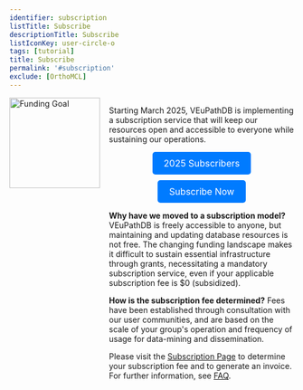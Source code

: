 ```yaml
---
identifier: subscription
listTitle: Subscribe
descriptionTitle: Subscribe
listIconKey: user-circle-o
tags: [tutorial]
title: Subscribe
permalink: '#subscription'
exclude: [OrthoMCL]
---
```

<style>
p.indent {
    margin-left: 3em;
}

.survey-link {
    display: flex;            /* use flex for alignment */
    flex-wrap: wrap;          /* allow buttons to wrap on small screens */
    justify-content: center;  /* center buttons horizontally */
    gap: 10px;                /* spacing between buttons */
    margin-top: 5px;
}

.survey-link a {
    background-color: #007BFF;
    color: white;
    padding: 10px 20px;
    text-decoration: none;
    border-radius: 5px;
    font-size: 16px;
    display: inline-block;    /* ensure padding works correctly */
}

/* Optional: slightly smaller buttons on very small screens */
@media (max-width: 480px) {
    .survey-link a {
        padding: 8px 16px;
        font-size: 14px;
    }
}
</style>


<div style="display: flex; align-items: flex-start; gap: 16px;">
  <!-- Thermometer image -->
  <img 
    src="{{ "/assets/images/resources_tools/thermometer.png" | absolute_url }}" 
    alt="Funding Goal" 
    style="width:160px; height:auto;"
  >

  <!-- Content beside thermometer -->
  <div>
    <p>
      Starting March 2025, VEuPathDB is implementing a subscription service that will keep our resources open and accessible to everyone while sustaining our operations.
    </p>

 <div class="survey-link" style="margin: 8px 0;">
      <a href="/a/app/static-content/subscribers.html" target="_blank">2025 Subscribers</a>
      <a href="/a/app/static-content/subscriptions.html" target="_blank">Subscribe Now</a>
 </div>

 <p>
      <b>Why have we moved to a subscription model?</b> VEuPathDB is freely accessible to anyone, but maintaining and updating database resources is not free. The changing funding landscape makes it difficult to sustain essential infrastructure through grants, necessitating a mandatory subscription service, even if your applicable subscription fee is $0 (subsidized).
 </p>

 <b>How is the subscription fee determined?</b> Fees have been established through consultation with our user communities, and are based on the scale of your group's operation and frequency of usage for data-mining and dissemination.

 Please visit the <a href="/a/app/static-content/subscriptions.html">Subscription Page</a> to determine your subscription fee and to generate an invoice.  For further information, see <a href="/a/app/static-content/faq.html">FAQ</a>.
  </div>
</div>

<!-- Your support is invaluable for keeping the VEuPathDB resources alive. Please <a href="https://qa.plasmodb.org/plasmo.b69/app/static-content/why-subscribe.html">visit this page</a> to learn more about how VEuPathDB contributes to the biomedical community and why your support is crucial! -->



   
